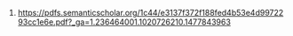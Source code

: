 

1. https://pdfs.semanticscholar.org/1c44/e3137f372f188fed4b53e4d9972293cc1e6e.pdf?_ga=1.236464001.1020726210.1477843963

